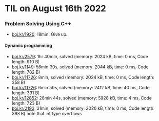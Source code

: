 # **TIL on August 16th 2022**
### Problem Solving Using C++
- [boj.kr/1920](../../../Problem%20Solving/boj/1920-08-16-2022.cpp): 18min. Give up.

#### Dynamic programming
- [boj.kr/2579](../../../Problem%20Solving/boj/Dynamic%20programming/2579-08-15-2022.cpp): 1hr 40min, solved (memory: 2024 kB, time: 0 ms, Code length: 910 B)
- [boj.kr/1149](../../../Problem%20Solving/boj/Dynamic%20programming/1149-08-16-2022.cpp): 56min 30s, solved (memory: 2044 kB, time: 0 ms, Code length: 782 B)
- [boj.kr/11726](../../../Problem%20Solving/boj/Dynamic%20programming/11726-08-16-2022.cpp): 8min, solved (memory: 2024 kB, time: 0 ms, Code length: 358 B)
- [boj.kr/11726](../../../Problem%20Solving/boj/Dynamic%20programming/11659-08-16-2022.cpp): 6min 50s, solved (memory: 2412 kB, time: 40 ms, Code length: 391 B)
- [boj.kr/12852](../../../Problem%20Solving/boj/Dynamic%20programming/12852-08-16-2022.cpp): 26min 44s, solved (memory: 5928 kB, time: 4 ms, Code length: 723 B)
- [boj.kr/2193](../../../Problem%20Solving/boj/Dynamic%20programming/2193-08-16-2022.cpp): 31min, solved (memory: 2020 kB, time: 0 ms, Code length: 398 B) note that int type overflows